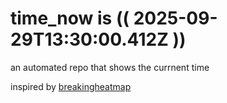 # time_now is (( 2025-09-29T13:30:00.412Z ))

an automated repo that shows the currnent time

inspired by [breakingheatmap](https://github.com/breakingheatmap/breakingheatmap)